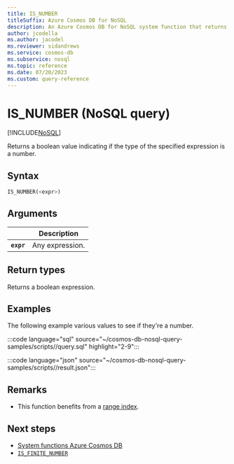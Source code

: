 ```yaml
---
title: IS_NUMBER
titleSuffix: Azure Cosmos DB for NoSQL
description: An Azure Cosmos DB for NoSQL system function that returns true if the type of the specified expression is a number.
author: jcodella
ms.author: jacodel
ms.reviewer: sidandrews
ms.service: cosmos-db
ms.subservice: nosql
ms.topic: reference
ms.date: 07/20/2023
ms.custom: query-reference
---
```


# IS_NUMBER (NoSQL query)

[!INCLUDE[NoSQL](../../includes/appliesto-nosql.md)]

Returns a boolean value indicating if the type of the specified expression is a number.

## Syntax

```sql
IS_NUMBER(<expr>)  
```  
  
## Arguments

| | Description |
| --- | --- |
| **`expr`** | Any expression. |
  
## Return types
  
Returns a boolean expression.  
  
## Examples

The following example various values to see if they're a number.

:::code language="sql" source="~/cosmos-db-nosql-query-samples/scripts//query.sql" highlight="2-9":::

:::code language="json" source="~/cosmos-db-nosql-query-samples/scripts//result.json":::

## Remarks

- This function benefits from a [range index](../../index-policy.md#includeexclude-strategy).

## Next steps

- [System functions Azure Cosmos DB](system-functions.yml)
- [`IS_FINITE_NUMBER`](is-finite-number.md)
